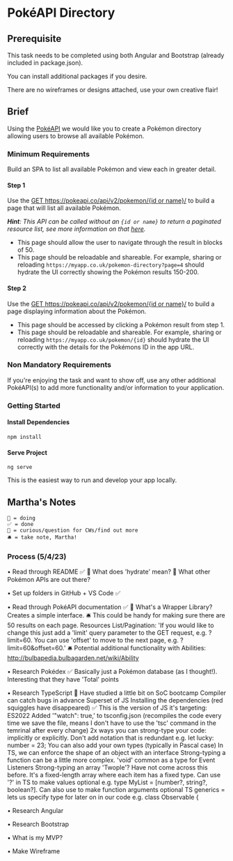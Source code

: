 # PokéAPI Directory 

## Prerequisite
This task needs to be completed using both Angular and Bootstrap (already included in package.json).  

You can install additional packages if you desire.

There are no wireframes or designs attached, use your own creative flair!

## Brief
Using the [PokéAPI](https://pokeapi.co/docs/v2) we would like you to create a Pokémon directory allowing users to browse all available Pokémon.

### Minimum Requirements
Build an SPA to list all available Pokémon and view each in greater detail.

#### Step 1
 Use the [GET https://pokeapi.co/api/v2/pokemon/{id or name}/](https://pokeapi.co/docs/v2#pokemon) to build a page that will list all available Pokémon.
 
_**Hint**: This API can be called without an `{id or name}` to return a paginated resource list, see more information on that [here](https://pokeapi.co/docs/v2#resource-listspagination-section)._

- This page should allow the user to navigate through the result in blocks of 50.
- This page should be reloadable and shareable. For example, sharing or reloading `https://myapp.co.uk/pokemon-directory?page=4` should hydrate the UI correctly showing the Pokémon results 150-200.

#### Step 2
Use the [GET https://pokeapi.co/api/v2/pokemon/{id or name}/](https://pokeapi.co/docs/v2#pokemon) to build a page displaying information about the Pokémon.
- This page should be accessed by clicking a Pokémon result from step 1.
- This page should be reloadable and shareable. For example, sharing or reloading `https://myapp.co.uk/pokemon/{id}` should hydrate the UI correctly with the details for the Pokémons ID in the app URL.

### Non Mandatory Requirements
If you're enjoying the task and want to show off, use any other additional PokéAPI(s) to add more functionality and/or information to your application. 


### Getting Started
#### Install Dependencies
`npm install`
#### Serve Project
`ng serve`

This is the easiest way to run and develop your app locally.

## Martha's Notes

    👀 = doing
    ✅ = done
    🤔 = curious/question for CWs/find out more
    🛎️ = take note, Martha!

### Process (5/4/23)

 • Read through README ✅
    🤔 What does 'hydrate' mean?
    🤔 What other Pokémon APIs are out there? 

 • Set up folders in GitHub + VS Code ✅

 • Read through PokéAPI documentation ✅
    🤔 What's a Wrapper Library? Creates a simple interface. 
    🛎️ This could be handy for making sure there are 50 results on each page. Resources List/Pagination: 'If you would like to change this just add a 'limit' query parameter to the GET request, e.g. ?limit=60. You can use 'offset' to move to the next page, e.g. ?limit=60&offset=60.'
    🛎️ Potential additional functionality with Abilities: http://bulbapedia.bulbagarden.net/wiki/Ability

 • Research Pokédex ✅
    Basically just a Pokémon database (as I thought!). Interesting that they have 'Total' points

 • Research TypeScript 👀
    Have studied a little bit on SoC bootcamp
    Compiler can catch bugs in advance
    Superset of JS
    Installing the dependencies (red squiggles have disappeared) ✅
    This is the version of JS it's targeting: ES2022
    Added '"watch": true,' to tsconfig.json (recompiles the code every time we save the file, means I don't have to use the 'tsc' command in the temrinal after every change)
    2x ways you can strong-type your code: implicitly or explicitly. 
    Don't add notation that is redundant e.g. let lucky: number = 23;
    You can also add your own types (typically in Pascal case) 
    In TS, we can enforce the shape of an object with an interface
    Strong-typing a function can be a little more complex. 
    'void' common as a type for Event Listeners 
    Strong-typing an array 
    'Twople'? Have not come across this before. It's a fixed-length array where each item has a fixed type. 
    Can use '?' in TS to make values optional e.g. type MyList = [number?, string?, boolean?]. Can also use to make function arguments optional
    TS generics = lets us specify type for later on in our code e.g. class Observable<T> {

 • Research Angular

 • Research Bootstrap

 • What is my MVP?

 • Make Wireframe

